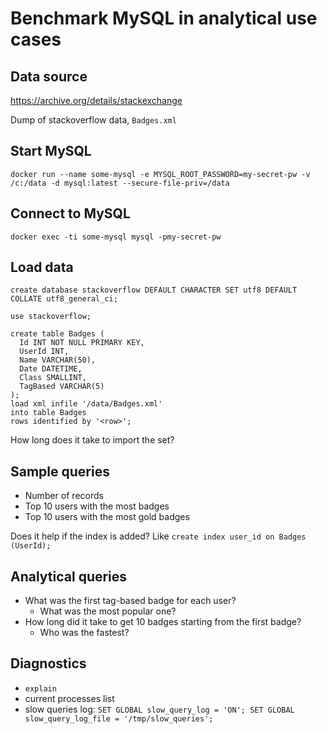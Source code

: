 # Benchmark MySQL in analytical use cases

## Data source

https://archive.org/details/stackexchange

Dump of stackoverflow data, `Badges.xml`

## Start MySQL

    docker run --name some-mysql -e MYSQL_ROOT_PASSWORD=my-secret-pw -v /c:/data -d mysql:latest --secure-file-priv=/data

## Connect to MySQL

    docker exec -ti some-mysql mysql -pmy-secret-pw

## Load data

```
create database stackoverflow DEFAULT CHARACTER SET utf8 DEFAULT COLLATE utf8_general_ci;

use stackoverflow;

create table Badges (
  Id INT NOT NULL PRIMARY KEY,
  UserId INT,
  Name VARCHAR(50),
  Date DATETIME,
  Class SMALLINT,
  TagBased VARCHAR(5)
);
load xml infile '/data/Badges.xml'
into table Badges
rows identified by '<row>';
```

How long does it take to import the set?

## Sample queries

* Number of records
* Top 10 users with the most badges
* Top 10 users with the most gold badges

Does it help if the index is added? Like `create index user_id on Badges (UserId);`

## Analytical queries

* What was the first tag-based badge for each user? 
   * What was the most popular one?
* How long did it take to get 10 badges starting from the first badge? 
   * Who was the fastest?

## Diagnostics

* `explain`
* current processes list
* slow queries log: `SET GLOBAL slow_query_log = 'ON'; SET GLOBAL slow_query_log_file = '/tmp/slow_queries';`

